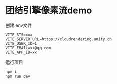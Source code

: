 # 团结引擎像素流demo


创建.env文件

```
VITE_STS=xxx
VITE_SERVER_URL=https://cloudrendering.unity.cn
VITE_USER_ID=1
VITE_EMAIL=xx@qq.com
VITE_APP_ID=xx
```


运行项目
```bash
npm i 
npm run dev
```
